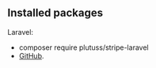## Installed packages

Laravel:
- composer require plutuss/stripe-laravel
- [GitHub](https://github.com/plutuss/stripe-laravel).
